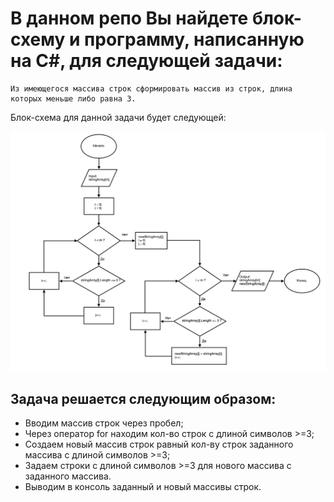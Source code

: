 # В данном репо Вы найдете блок-схему и программу, написанную на С#, для следующей задачи:
```
Из имеющегося массива строк сформировать массив из строк, длина которых меньше либо равна 3.
```

Блок-схема для данной задачи будет следующей:

![Block-diagram](Block_diagram.png)

## Задача решается следующим образом:
* Вводим массив строк через пробел;
* Через оператор for находим кол-во строк с длиной символов >=3;
* Создаем новый массив строк равный кол-ву строк заданного массива с длиной символов >=3;
* Задаем строки с длиной символов >=3 для нового массива с заданного массива.
* Выводим в консоль заданный и новый массивы строк.

